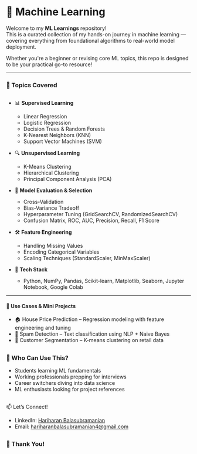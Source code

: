 # 🤖 Machine Learning 

Welcome to my **ML Learnings** repository!  
This is a curated collection of my hands-on journey in machine learning — covering everything from foundational algorithms to real-world model deployment.

Whether you're a beginner or revising core ML topics, this repo is designed to be your practical go-to resource!

---

### 🧠 Topics Covered

##

- 📊 **Supervised Learning**
  - Linear Regression
  - Logistic Regression
  - Decision Trees & Random Forests
  - K-Nearest Neighbors (KNN)
  - Support Vector Machines (SVM)

- 🔍 **Unsupervised Learning**
  - K-Means Clustering
  - Hierarchical Clustering
  - Principal Component Analysis (PCA)

- 🧠 **Model Evaluation & Selection**
  - Cross-Validation
  - Bias-Variance Tradeoff
  - Hyperparameter Tuning (GridSearchCV, RandomizedSearchCV)
  - Confusion Matrix, ROC, AUC, Precision, Recall, F1 Score

- 🛠️ **Feature Engineering**
  - Handling Missing Values
  - Encoding Categorical Variables
  - Scaling Techniques (StandardScaler, MinMaxScaler)

- 🐍 **Tech Stack**
  - Python, NumPy, Pandas, Scikit-learn, Matplotlib, Seaborn, Jupyter Notebook, Google Colab

---

#### 💼 Use Cases & Mini Projects

  - 🏠 House Price Prediction – Regression modeling with feature engineering and tuning
  - 📩 Spam Detection – Text classification using NLP + Naive Bayes
  - 🎯 Customer Segmentation – K-means clustering on retail data

##

### 🙌 Who Can Use This?

- Students learning ML fundamentals
- Working professionals prepping for interviews
- Career switchers diving into data science
- ML enthusiasts looking for project references

##

📫 Let’s Connect!

- LinkedIn: [Hariharan Balasubramanian](www.linkedin.com/in/hariharan-balasubramanian97)
- Email: hariharanbalasubramanian4@gmail.com

##

### 🙏 Thank You!



  
